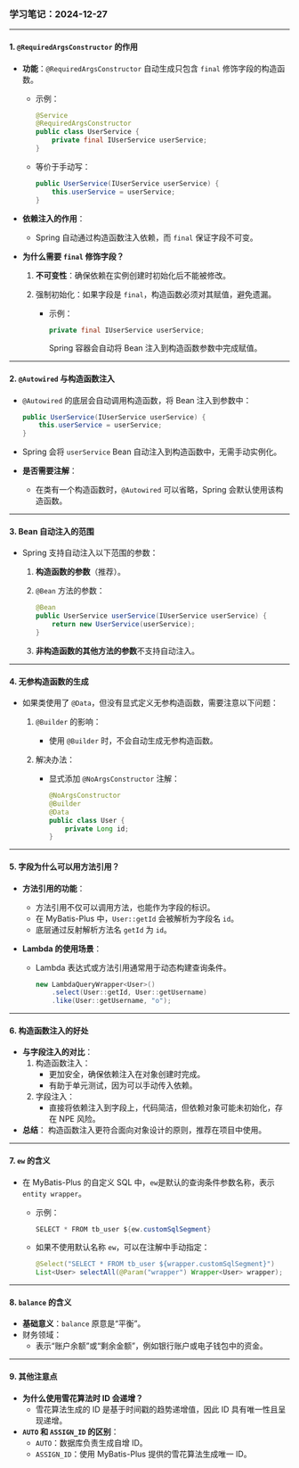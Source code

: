 ### **学习笔记：2024-12-27**

------

#### 1. **`@RequiredArgsConstructor` 的作用**

- **功能**：`@RequiredArgsConstructor` 自动生成只包含 `final` 修饰字段的构造函数。

  - 示例：

    ```java
    @Service
    @RequiredArgsConstructor
    public class UserService {
        private final IUserService userService;
    }
    ```

  - 等价于手动写：

    ```java
    public UserService(IUserService userService) {
        this.userService = userService;
    }
    ```

- **依赖注入的作用**：

  - Spring 自动通过构造函数注入依赖，而 `final` 保证字段不可变。

- **为什么需要 `final` 修饰字段？**

  1. **不可变性**：确保依赖在实例创建时初始化后不能被修改。

  2. 强制初始化：如果字段是 `final`，构造函数必须对其赋值，避免遗漏。

     - 示例：

       ```java
       private final IUserService userService;
       ```

       Spring 容器会自动将 Bean 注入到构造函数参数中完成赋值。

------

#### 2. **`@Autowired` 与构造函数注入**

- `@Autowired` 的底层会自动调用构造函数，将 Bean 注入到参数中：

  ```java
  public UserService(IUserService userService) {
      this.userService = userService;
  }
  ```

- Spring 会将 `userService` Bean 自动注入到构造函数中，无需手动实例化。

- **是否需要注解**：

  - 在类有一个构造函数时，`@Autowired` 可以省略，Spring 会默认使用该构造函数。

------

#### 3. **Bean 自动注入的范围**

- Spring 支持自动注入以下范围的参数：

  1. **构造函数的参数**（推荐）。

  2. `@Bean` 方法的参数：

     ```java
     @Bean
     public UserService userService(IUserService userService) {
         return new UserService(userService);
     }
     ```

  3. **非构造函数的其他方法的参数**不支持自动注入。

------

#### 4. **无参构造函数的生成**

- 如果类使用了 `@Data`，但没有显式定义无参构造函数，需要注意以下问题：

  1. `@Builder` 的影响：

     - 使用 `@Builder` 时，不会自动生成无参构造函数。

  2. 解决办法：

     - 显式添加 `@NoArgsConstructor` 注解：

       ```java
       @NoArgsConstructor
       @Builder
       @Data
       public class User {
           private Long id;
       }
       ```

------

#### 5. **字段为什么可以用方法引用？**

- **方法引用的功能**：

  - 方法引用不仅可以调用方法，也能作为字段的标识。
  - 在 MyBatis-Plus 中，`User::getId` 会被解析为字段名 `id`。
  - 底层通过反射解析方法名 `getId` 为 `id`。

- **Lambda 的使用场景**：

  - Lambda 表达式或方法引用通常用于动态构建查询条件。

    ```java
    new LambdaQueryWrapper<User>()
        .select(User::getId, User::getUsername)
        .like(User::getUsername, "o");
    ```

------

#### 6. **构造函数注入的好处**

- **与字段注入的对比**：
  1. 构造函数注入：
     - 更加安全，确保依赖注入在对象创建时完成。
     - 有助于单元测试，因为可以手动传入依赖。
  2. 字段注入：
     - 直接将依赖注入到字段上，代码简洁，但依赖对象可能未初始化，存在 NPE 风险。
- **总结**： 构造函数注入更符合面向对象设计的原则，推荐在项目中使用。

------

#### 7. **`ew` 的含义**

- 在 MyBatis-Plus 的自定义 SQL 中，`ew`是默认的查询条件参数名称，表示 `entity wrapper`。

  - 示例：

    ```java
    SELECT * FROM tb_user ${ew.customSqlSegment}
    ```

  - 如果不使用默认名称 `ew`，可以在注解中手动指定：

    ```java
    @Select("SELECT * FROM tb_user ${wrapper.customSqlSegment}")
    List<User> selectAll(@Param("wrapper") Wrapper<User> wrapper);
    ```

------

#### 8. **`balance` 的含义**

- **基础意义**：`balance` 原意是“平衡”。
- 财务领域：
  - 表示“账户余额”或“剩余金额”，例如银行账户或电子钱包中的资金。

------

#### 9. **其他注意点**

- **为什么使用雪花算法时 ID 会递增？**
  - 雪花算法生成的 ID 是基于时间戳的趋势递增值，因此 ID 具有唯一性且呈现递增。
- **`AUTO` 和 `ASSIGN_ID` 的区别**：
  - `AUTO`：数据库负责生成自增 ID。
  - `ASSIGN_ID`：使用 MyBatis-Plus 提供的雪花算法生成唯一 ID。
